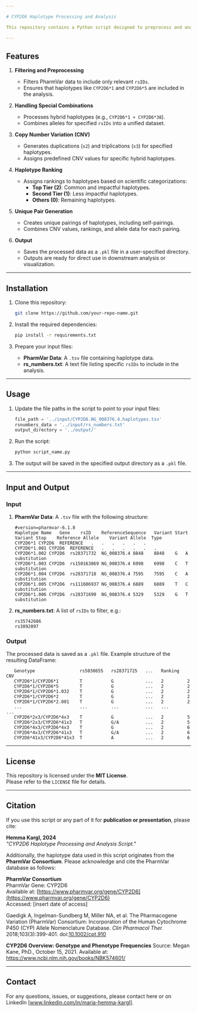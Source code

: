 ```yaml
---

# CYP2D6 Haplotype Processing and Analysis

This repository contains a Python script designed to preprocess and analyze haplotype data, specifically focusing on the **CYP2D6 gene**. The script provides an efficient workflow for filtering, combining, and analyzing haplotypes, enabling researchers to study copy number variations (CNV), hybrid genes, and rankings of CYP2D6 haplotypes. The final processed data is output as a **Pandas DataFrame** and saved in a `.pkl` format for further analysis.

---
```


## Features

1. **Filtering and Preprocessing**  
   - Filters PharmVar data to include only relevant `rsIDs`.
   - Ensures that haplotypes like `CYP2D6*1` and `CYP2D6*5` are included in the analysis.

2. **Handling Special Combinations**  
   - Processes hybrid haplotypes (e.g., `CYP2D6*1 + CYP2D6*38`).
   - Combines alleles for specified `rsIDs` into a unified dataset.

3. **Copy Number Variation (CNV)**  
   - Generates duplications (`x2`) and triplications (`x3`) for specified haplotypes.
   - Assigns predefined CNV values for specific hybrid haplotypes.

4. **Haplotype Ranking**  
   - Assigns rankings to haplotypes based on scientific categorizations:
     - **Top Tier (2)**: Common and impactful haplotypes.
     - **Second Tier (1)**: Less impactful haplotypes.
     - **Others (0)**: Remaining haplotypes.

5. **Unique Pair Generation**  
   - Creates unique pairings of haplotypes, including self-pairings.
   - Combines CNV values, rankings, and allele data for each pairing.

6. **Output**  
   - Saves the processed data as a `.pkl` file in a user-specified directory.
   - Outputs are ready for direct use in downstream analysis or visualization.

---

## Installation

1. Clone this repository:
   ```bash
   git clone https://github.com/your-repo-name.git
   ```

2. Install the required dependencies:
   ```bash
   pip install -r requirements.txt
   ```

3. Prepare your input files:
   - **PharmVar Data**: A `.tsv` file containing haplotype data.
   - **rs_numbers.txt**: A text file listing specific `rsIDs` to include in the analysis.

---

## Usage

1. Update the file paths in the script to point to your input files:
   ```python
   file_path = '../input/CYP2D6.NG_008376.4.haplotypes.tsv'
   rsnumbers_data = '../input/rs_numbers.txt'
   output_directory = '../output/'
   ```

2. Run the script:
   ```bash
   python script_name.py
   ```

3. The output will be saved in the specified output directory as a `.pkl` file.

---

## Input and Output

### Input
1. **PharmVar Data**: A `.tsv` file with the following structure:
   ```
   #version=pharmvar-6.1.8
   Haplotype Name	Gene	rsID	ReferenceSequence	Variant Start	Variant Stop	Reference Allele	Variant Allele	Type
   CYP2D6*1	CYP2D6	REFERENCE	.	.	.	.	.	.
   CYP2D6*1.001	CYP2D6	REFERENCE	.	.	.	.	.	.
   CYP2D6*1.002	CYP2D6	rs28371732	NG_008376.4	8848	8848	G	A	substitution
   CYP2D6*1.003	CYP2D6	rs150163869	NG_008376.4	6998	6998	C	T	substitution
   CYP2D6*1.004	CYP2D6	rs28371718	NG_008376.4	7595	7595	C	A	substitution
   CYP2D6*1.005	CYP2D6	rs111606937	NG_008376.4	6889	6889	T	C	substitution
   CYP2D6*1.006	CYP2D6	rs28371699	NG_008376.4	5329	5329	G	T	substitution
   ```

2. **rs_numbers.txt**: A list of `rsIDs` to filter, e.g.:
   ```
   rs35742686
   rs3892097
   ```

### Output
The processed data is saved as a `.pkl` file. Example structure of the resulting DataFrame:
```
   Genotype                 rs5030655   rs28371725   ...   Ranking   CNV
   CYP2D6*1/CYP2D6*1        T           G            ...   2         2
   CYP2D6*1/CYP2D6*5        T           G            ...   2         2
   CYP2D6*1/CYP2D6*1.032    T           G            ...   2         2
   CYP2D6*1/CYP2D6*2        T           G            ...   2         2
   CYP2D6*1/CYP2D6*2.001    T           G            ...   2         2
   ...                      ...         ...          ...   ...       ...
   CYP2D6*2x3/CYP2D6*4x3    T           G            ...   2         5
   CYP2D6*2x3/CYP2D6*41x3   T           G/A          ...   2         5
   CYP2D6*4x3/CYP2D6*4x3    T           G            ...   2         6
   CYP2D6*4x3/CYP2D6*41x3   T           G/A          ...   2         6
   CYP2D6*41x3/CYP2D6*41x3  T           A            ...   2         6

```

---

## License

This repository is licensed under the **MIT License**.  
Please refer to the `LICENSE` file for details.

---

## Citation
If you use this script or any part of it for **publication or presentation**, please cite:

**Hemma Kargl, 2024**  
*"CYP2D6 Haplotype Processing and Analysis Script."*

Additionally, the haplotype data used in this script originates from the **PharmVar Consortium**. Please acknowledge and cite the PharmVar database as follows:

**PharmVar Consortium**  
PharmVar Gene: CYP2D6  
Available at: [https://www.pharmvar.org/gene/CYP2D6](https://www.pharmvar.org/gene/CYP2D6)  
Accessed: [insert date of access]
 
Gaedigk A, Ingelman-Sundberg M, Miller NA, et al. The Pharmacogene Variation (PharmVar) Consortium: Incorporation of the Human Cytochrome P450 (CYP) Allele Nomenclature Database. *Clin Pharmacol Ther.* 2018;103(3):399-401. doi:[10.1002/cpt.910](https://doi.org/10.1002/cpt.910)

**CYP2D6 Overview: Genotype and Phenotype Frequencies**
Source: Megan Kane, PhD., October 15, 2021.
Available at: https://www.ncbi.nlm.nih.gov/books/NBK574601/

---

## Contact

For any questions, issues, or suggestions, please contact here or on LinkedIn [www.linkedin.com/in/maria-hemma-kargl].
```

